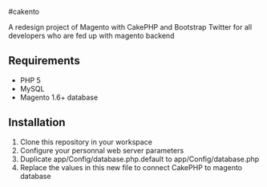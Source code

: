 #cakento

A redesign project of Magento with CakePHP and Bootstrap Twitter for all developers who are fed up with magento backend

## Requirements
* PHP 5
* MySQL
* Magento 1.6+ database

## Installation
1. Clone this repository in your workspace
2. Configure your personnal web server parameters
3. Duplicate app/Config/database.php.default to app/Config/database.php
4. Replace the values in this new file to connect CakePHP to magento database